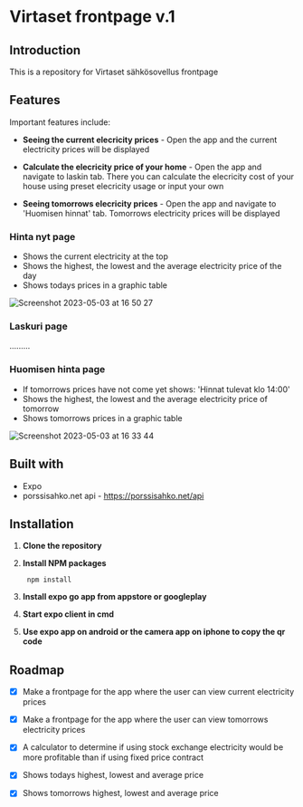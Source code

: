 # Virtaset frontpage v.1

## Introduction 

This is a repository for Virtaset sähkösovellus frontpage

## Features 

Important features include: 

- **Seeing the current elecricity prices** - Open the app and the current electricity prices will be displayed

- **Calculate the elecricity price of your home** - Open the app and navigate to laskin tab. There you can calculate the elecricity cost of your house using preset elecricity usage or input your own

- **Seeing tomorrows elecricity prices** - Open the app and navigate to 'Huomisen hinnat' tab. Tomorrows electricity prices will be displayed

### Hinta nyt page 

- Shows the current electricity at the top
- Shows the highest, the lowest and the average electricity price of the day
- Shows todays prices in a graphic table

![Screenshot 2023-05-03 at 16 50 27](https://user-images.githubusercontent.com/104775534/235935757-c5e5f99a-e453-42ff-b556-af3e3e2ace51.png)

### Laskuri page

.........

### Huomisen hinta page

- If tomorrows prices have not come yet shows: 'Hinnat tulevat klo 14:00'
- Shows the highest, the lowest and the average electricity price of tomorrow
- Shows tomorrows prices in a graphic table

![Screenshot 2023-05-03 at 16 33 44](https://user-images.githubusercontent.com/104775534/235936370-9dce6cbe-acf3-45fc-996a-73d4da5ee314.png)


## Built with
- Expo
- porssisahko.net api - https://porssisahko.net/api

## Installation 

1. **Clone the repository**
2. **Install NPM packages**
        
        npm install

3. **Install expo go app from appstore or googleplay**
4. **Start expo client in cmd**
5. **Use expo app on android or the camera app on iphone to copy the qr code**

## Roadmap
- [x] Make a frontpage for the app where the user can view current electricity prices
- [x] Make a frontpage for the app where the user can view tomorrows electricity prices
- [x] A calculator to determine if using stock exchange electricity would be more profitable than if using fixed price contract
- [x] Shows todays highest, lowest and average price
- [x] Shows tomorrows highest, lowest and average price 

